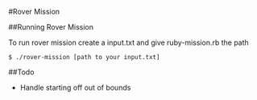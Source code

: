 #Rover Mission

##Running Rover Mission

To run rover mission create a input.txt and give ruby-mission.rb the path

```
$ ./rover-mission [path to your input.txt]
```

##Todo

* Handle starting off out of bounds
